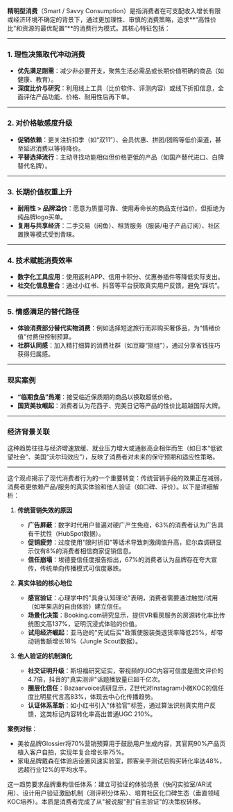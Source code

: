 **精明型消费**（Smart / Savvy Consumption）是指消费者在可支配收入增长有限或经济环境不确定的背景下，通过更加理性、审慎的消费策略，追求**“高性价比”和资源的最优配置”**的消费行为模式。其核心特征包括：

---

### 1. **理性决策取代冲动消费**
   - **优先满足刚需**：减少非必要开支，聚焦生活必需品或长期价值明确的商品（如健康、教育）。
   - **深度比价与研究**：利用线上工具（比价软件、评测内容）或线下折扣信息，全面评估产品功能、价格、耐用性后再下单。

---

### 2. **对价格敏感度升级**
   - **促销依赖**：更关注折扣季（如“双11”）、会员优惠、拼团/团购等低价渠道，甚至延迟消费以等待降价。
   - **平替选择流行**：主动寻找功能相似但价格更低的产品（如国产替代进口、白牌替代名牌）。

---

### 3. **长期价值权重上升**
   - **耐用性 > 品牌溢价**：愿意为质量可靠、使用寿命长的商品支付溢价，但拒绝为纯品牌logo买单。
   - **复用与共享经济**：二手交易（闲鱼）、租赁服务（服装/电子产品订阅）、社区置换等模式受到青睐。

---

### 4. **技术赋能消费效率**
   - **数字化工具应用**：使用返利APP、信用卡积分、优惠券插件等降低实际支出。
   - **社交化信息整合**：通过小红书、抖音等平台获取真实用户反馈，避免“踩坑”。

---

### 5. **情感满足的替代路径**
   - **体验消费部分替代实物消费**：例如选择短途旅行而非购买奢侈品，为“情绪价值”付费但控制预算。
   - **社群认同感**：加入精打细算的消费社群（如豆瓣“抠组”），通过分享省钱技巧获得归属感。

---

### 现实案例
- **“临期食品”热潮**：接受临近保质期的商品以换取超低价格。
- **国货美妆崛起**：消费者认为花西子、完美日记等产品的性价比超越国际大牌。

---

### 经济背景关联
这种趋势往往与经济增速放缓、就业压力增大或通胀高企相伴而生（如日本“低欲望社会”、美国“沃尔玛效应”），反映了消费者对未来的保守预期和适应性策略。

---

这个观点揭示了现代消费者行为的一个重要转变：传统营销手段的效果正在减弱，消费者更依赖产品/服务的真实体验和他人验证（如口碑、评价）。以下是详细解析：

1. **传统营销失效的原因**  
   - **广告屏蔽**：数字时代用户普遍对硬广产生免疫，63%的消费者认为广告具有干扰性（HubSpot数据）。  
   - **促销疲劳**：过度使用"限时折扣"等话术导致刺激阈值升高，尼尔森调研显示仅有8%的消费者相信商家促销信息。  
   - **信任崩塌**：埃德曼信任度报告指出，67%的消费者认为品牌存在夸大宣传，传统单向传播模式可信度暴跌。

2. **真实体验的核心地位**  
   - **感官验证**：心理学中的"具身认知理论"表明，消费者需要通过触觉/试用（如苹果店的自由体验）建立信任。  
   - **场景化决策**：Booking.com研究显示，提供VR看房服务的房源转化率比传统图文高137%，证明沉浸式体验的价值。  
   - **试用经济崛起**：亚马逊的"先试后买"政策使服装类退货率降低25%，却带动销售额增长18%（Jungle Scout数据）。

3. **他人验证的机制演化**  
   - **社交证明升级**：斯坦福研究证实，带视频的UGC内容可信度是图文评价的4.7倍，抖音的"真实测评"话题播放量已超千亿次。  
   - **圈层化信任**：Bazaarvoice调研显示，Z世代对Instagram小微KOC的信任度比明星代言高83%，体现去中心化传播趋势。  
   - **认证体系革新**：如小红书引入"体验官"标签，通过算法识别真实用户反馈，这类标记内容转化率高出普通UGC 210%。

**案例对标**：  
- 美妆品牌Glossier将70%营销预算用于鼓励用户生成内容，其官网90%产品页植入客户自拍，实现年复合增长率75%。  
- 家电品牌戴森在体验店设置风速实验室，顾客亲手测试后购买转化率达48%，远超行业12%的平均水平。

这一趋势要求品牌重构信任体系：建立可验证的体验场景（快闪实验室/AR试用）、设计用户验证激励机制（测评积分体系）、培育社区化口碑生态（垂直领域KOC培养）。本质是消费者完成了从"被说服"到"自主验证"的决策权转移。